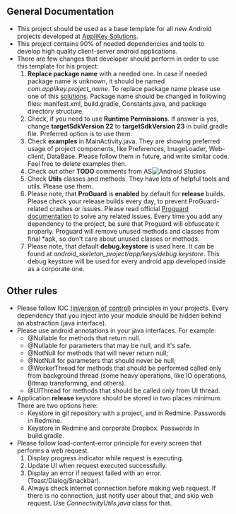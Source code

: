 ## General Documentation

* This project should be used as a base template for all new Android projects developed at [AppliKey Solutions](http://applikeysolutions.com/).
* This project contains 90% of needed dependencies and tools to develop high quality client-server android applications.
* There are few changes that developer should perform in order to use this template for his project:
    1. **Replace package name** with a needed one. In case if needed package name is unknown, it should be named *com.applikey.project_name*. To replace package name please use one of this [solutions](http://stackoverflow.com/a/19320896/3019157). Package name should be changed in following files: manifest.xml, build.gradle, Constants.java, and package directory structure.
    2. Check, if you need to use **Runtime Permissions**. If answer is yes, change **targetSdkVersion 22** to **targetSdkVersion 23** in build.gradle file. Preferred option is to use them.
    3. Check **examples** in MainActivity.java. They are showing preferred usage of project components, like Preferences, ImageLoader, Web-client, DataBase. Please follow them in future, and write similar code. Feel free to delete examples then.
    4. Check out other **TODO** comments from AS![Android Studio](https://cloud.githubusercontent.com/assets/5869863/13356797/dc56548c-dcaf-11e5-8f69-53249617a8c5.png)s
    5. Check **Utils** classes and methods. They have lots of helpful tools and utils. Please use them.
    6. Please note, that **ProGuard** is **enabled** by default for **release** builds. Please check your release builds every day, to prevent ProGuard-related crashes or issues. Please read official [Proguard documentation](http://developer.android.com/intl/ru/tools/help/proguard.html) to solve any related issues. Every time you add any dependency to the project, be sure that Proguard will obfuscate it properly. Proguard will remove unused methods and classes from final *apk, so don't care about unused classes or methods.
    7. Please note, that default **debug.keystore** is used here. It can be found at *android_skeleton_project/app/keys/debug.keystore*. This debug keystore will be used for every android app developed inside as a corporate one.


## Other rules
* Please follow IOC [(inversion of control)](https://ru.wikipedia.org/wiki/%D0%98%D0%BD%D0%B2%D0%B5%D1%80%D1%81%D0%B8%D1%8F_%D1%83%D0%BF%D1%80%D0%B0%D0%B2%D0%BB%D0%B5%D0%BD%D0%B8%D1%8F) principles in your projects. Every dependency that you inject into your module should be hidden behind an abstraction (java interface).
* Please use android annotations in your java interfaces. For example:
	*  @Nullable for methods that return  null.
	*  @Nullable for parameters that may be null, and it's safe.
	*  @NotNull for methods that will never return null;
	*  @NotNull for parameters that should never be null;
	*  @WorkerThread for methods that should be performed called only from background thread (some heavy operations, like IO operations, Bitmap transforming, and others).
	*  @UIThread for methods that should be called only from UI thread. 
* Application **release** keystore should be stored in two places minimum. There are two options here:
	*  Keystore in git repository with a project, and in Redmine. Passwords in Redmine.
	*  Keystore in Redmine and corporate Dropbox. Passwords in build.gradle.
* Please follow load-content-error principle for every screen that performs a web request. 
	1. Display progress indicator while request is executing.  
	2. Update UI when request executed successfully.
	3. Display an error if request failed with an error. (Toast/Dialog/Snackbar).
	4. Always check internet connection before making web request. If there is no connection, just notify user about that, and skip web request. Use  *ConnectivityUtils.java* class for that.